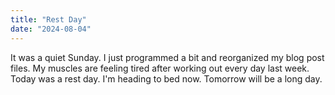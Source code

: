 ```yaml
---
title: "Rest Day"
date: "2024-08-04"
---
```


It was a quiet Sunday. I just programmed a bit and reorganized my blog post files. My muscles are feeling tired after working out every day last week. Today was a rest day. I'm heading to bed now. Tomorrow will be a long day.
